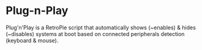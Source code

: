 # Plug-n-Play
Plug'n'Play is a RetroPie script that automatically shows (~enables) &amp; hides (~disables) systems at boot based on connected peripherals detection (keyboard &amp; mouse).
